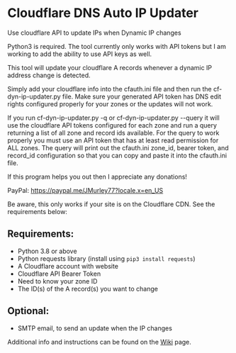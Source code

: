 # Cloudflare DNS Auto IP Updater

Use cloudflare API to update IPs when Dynamic IP changes

Python3 is required. The tool currently only works with API tokens but I am working to add the ability to use API keys as well.

This tool will update your cloudflare A records whenever a dynamic IP address change is detected.

Simply add your cloudflare info into the cfauth.ini file and then run the cf-dyn-ip-updater.py file. Make sure your generated API token has DNS edit rights configured properly for your zones or the updates will not work.

If you run cf-dyn-ip-updater.py -q or cf-dyn-ip-updater.py --query it will use the cloudflare API tokens configured for each zone and run a query returning a list of all zone and record ids available. For the query to work properly you must use an API token that has at least read permission for ALL zones. The query will print out the cfauth.ini zone_id, bearer token, and record_id configuration so that you can copy and paste it into the cfauth.ini file.

If this program helps you out then I appreciate any donations!

PayPal: https://paypal.me/JMurley77?locale.x=en_US

Be aware, this only works if your site is on the Cloudflare CDN. See the requirements below:

<h2>Requirements:</h2>

  - Python 3.8 or above
  - Python requests library (install using `pip3 install requests`)
  - A Cloudflare account with website
  - Cloudflare API Bearer Token
  - Need to know your zone ID
  - The ID(s) of the A record(s) you want to change
  
  
<h2>Optional:</h2>

  - SMTP email, to send an update when the IP changes

Additional info and instructions can be found on the <a href=https://github.com/rnjmur/cloudflare-ip/wiki>Wiki</a> page.

